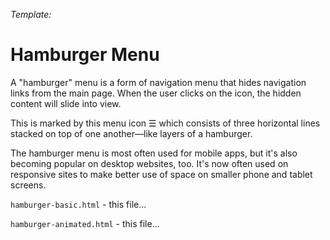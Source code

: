 *Template:*
# Hamburger Menu


A "hamburger" menu is a form of navigation menu that hides navigation links from the main page. When the user clicks on the icon, the hidden content will slide into view. 

This is marked by this menu icon ☰ which consists of three horizontal lines stacked on top of one another—like layers of a hamburger.

The hamburger menu is most often used for mobile apps, but it's also becoming popular on desktop websites, too. It's now often used on responsive sites to make better use of space on smaller phone and tablet screens. 

`hamburger-basic.html` - this file...

`hamburger-animated.html` - this file...

